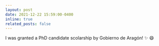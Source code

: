 ```yaml
---
layout: post
date: 2021-12-22 15:59:00-0400
inline: true
related_posts: false
---
```


I was granted a PhD candidate scolarship by Gobierno de Aragón!  :sparkles: :smile:
